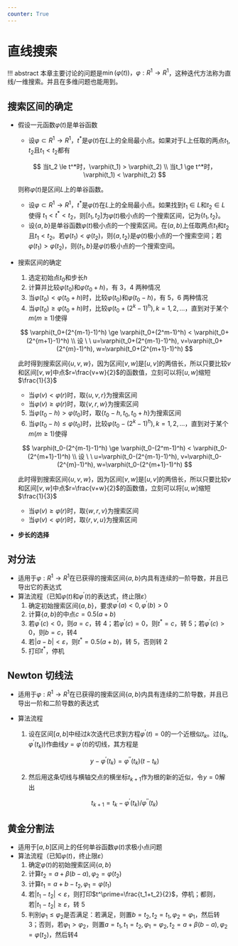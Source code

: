 ```yaml
---
counter: True
---
```


# 直线搜索

!!! abstract
    本章主要讨论的问题是$\min{(\varphi (t))}，\varphi: R^1 \to R^1$，这种迭代方法称为直线/一维搜索。并且在多维问题也能用到。


## 搜索区间的确定

- 假设一元函数$\varphi (t)$是单谷函数
    - 设$\varphi \subset R^1 \to R^1$，$t^*$是$\varphi (t)$在$L$上的全局最小点。如果对于$L$上任取的两点$t_1, t_2$且$t_1 < t_2$都有

    $$
    当t_2 \le t^*时，\varphi(t_1) > \varphi(t_2) \\
    当t_1 \ge t^*时，\varphi(t_1) < \varphi(t_2)
    $$

    则称$\varphi(t)$是区间$L$上的单谷函数。

    - 设$\varphi \subset R^1 \to R^1$，$t^*$是$\varphi (t)$在$L$上的全局最小点。如果找到$t_1 \in L$和$t_2 \in L$使得 $t_1 < t^* < t_2$，则$[t_1, t_2]$为$\varphi(t)$极小点的一个搜索区间，记为$\{t_1, t_2\}$。
    - 设$\{a,b\}$是单谷函数$\varphi(t)$极小点的一个搜索区间。在$(a,b)$上任取两点$t_1$和$t_2$且$t_1<t_2$。若$\varphi(t_1) < \varphi(t_2)$，则$\{a,t_2\}$是$\varphi(t)$极小点的一个搜索空间；若$\varphi(t_1) > \varphi(t_2)$，则$\{t_1, b\}$是$\varphi(t)$极小点的一个搜索空间。

- 搜索区间的确定

    1. 选定初始点$t_0$和步长$h$
    2. 计算并比较$\varphi(t_0)$和$\varphi(t_0+h)$，有 3，4 两种情况
    3. 当$\varphi(t_0)<\varphi(t_0+h)$时，比较$\varphi(t_0)$和$\varphi(t_0-h)$，有 5，6 两种情况
    4. 当$\varphi(t_0)\ge\varphi(t_0+h)$时，比较$\varphi(t_0+(2^k-1)^h), k=1,2,...$，直到对于某个$m(m \ge 1)$使得

    $$
    \varphi(t_0+(2^{m-1}-1)^h) \ge \varphi(t_0+(2^m-1)^h) < \varphi(t_0+(2^{m+1}-1)^h) \\
    设 \ \ u=\varphi(t_0+(2^{m-1}-1)^h), v=\varphi(t_0+(2^{m}-1)^h), w=\varphi(t_0+(2^{m+1}-1)^h)
    $$

    此时得到搜索区间$\{u,v,w\}$，因为区间$[v,w]$是$[u,v]$的两倍长，所以只要比较$v$和区间$[v,w]$中点$r=\frac{v+w}{2}$的函数值，立刻可以将$[u,w]$缩短$\frac{1}{3}$
    
     - 当$\varphi(v) < \varphi(r)$时，取$\{u,v,r\}$为搜索区间
     - 当$\varphi(v) \ge \varphi(r)$时，取$\{v,r,w\}$为搜索区间

    5. 当$\varphi(t_0-h) > \varphi(t_0)$时，取$\{t_0-h,t_0,t_0+h\}$为搜索区间
    6. 当$\varphi(t_0-h)\le\varphi(t_0)$时，比较$\varphi(t_0-(2^k-1)^h), k=1,2,...$，直到对于某个$m(m \ge 1)$使得

    $$
    \varphi(t_0-(2^{m-1}-1)^h) \ge \varphi(t_0-(2^m-1)^h) < \varphi(t_0-(2^{m+1}-1)^h) \\
    设 \ \ u=\varphi(t_0-(2^{m-1}-1)^h), v=\varphi(t_0-(2^{m}-1)^h), w=\varphi(t_0-(2^{m+1}-1)^h)
    $$

    此时得到搜索区间$\{u,v,w\}$，因为区间$[v,w]$是$[u,v]$的两倍长，所以只要比较$v$和区间$[v,w]$中点$r=\frac{v+w}{2}$的函数值，立刻可以将$[u,w]$缩短$\frac{1}{3}$
    
     - 当$\varphi(v) \ge \varphi(r)$时，取$\{w,r,v\}$为搜索区间
     - 当$\varphi(v) < \varphi(r)$时，取$\{r,v,u\}$为搜索区间

- **步长的选择**


## 对分法

- 适用于$\varphi: R^1 \to R^1$在已获得的搜索区间$\{a,b\}$内具有连续的一阶导数，并且已导出它的表达式
- 算法流程（已知$\varphi(t)$和$\varphi^\prime(t)$的表达式，终止限$\varepsilon$）
    1. 确定初始搜索区间$\{a,b\}$，要求$\varphi^\prime(a)<0,\varphi^\prime(b)>0$
    2. 计算$\{a,b\}$的中点$c=0.5(a+b)$
    3. 若$\varphi^\prime(c)<0$，则$a=c$，转 4；若$\varphi^\prime(c)=0$，则$t^*=c$，转 5；若$\varphi^\prime(c)>0$，则$b=c$，转4
    4. 若$|a-b|<\varepsilon$，则$t^*=0.5(a+b)$，转 5，否则转 2
    5. 打印$t^*$，停机


## Newton 切线法

- 适用于$\varphi: R^1 \to R^1$在已获得的搜索区间$\{a,b\}$内具有连续的二阶导数，并且已导出一阶和二阶导数的表达式
- 算法流程
    1. 设在区间$[a,b]$中经过$k$次迭代已求到方程$\varphi^\prime(t)=0$的一个近根似$t_k$。过$(t_k,\varphi^\prime(t_k))$作曲线$y=\varphi^\prime(t)$的切线，其方程是

    $$
    y-\varphi^\prime(t_k)=\varphi^{\prime\prime}(t_k)(t-t_k)
    $$

    2. 然后用这条切线与横轴交点的横坐标$t_{k+1}$作为根的新的近似，令$y=0$解出

    $$
    t_{k+1}=t_k-\varphi^\prime(t_k)/\varphi^{\prime\prime}(t_k)
    $$


## 黄金分割法

- 适用于$[a,b]$区间上的任何单谷函数$\varphi(t)$求极小点问题
- 算法流程（已知$\varphi(t)$，终止限$\varepsilon$）
    1. 确定$\varphi(t)$的初始搜索区间$\{a,b\}$
    2. 计算$t_2=a+\beta(b-a), \varphi_2=\varphi(t_2)$
    3. 计算$t_1=a+b-t_2, \varphi_1=\varphi(t_1)$
    4. 若$|t_1-t_2|<\varepsilon$，则打印$t^\prime=\frac{t_1+t_2}{2}$，停机；都则，若$|t_1-t_2| \ge \varepsilon$，转 5
    5. 判别$\varphi_1 \le \varphi_2$是否满足：若满足，则置$b=t_2,t_2=t_1,\varphi_2=\varphi_1$，然后转 3；否则，若$\varphi_1>\varphi_2$，则置$a=t_1,t_1=t_2,\varphi_1=\varphi_2,t_2=a+\beta(b-a),\varphi_2=\varphi(t_2)$，然后转4